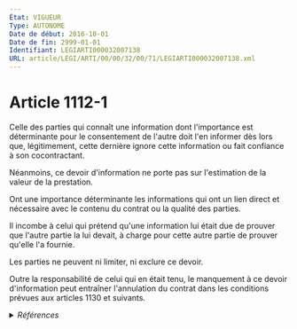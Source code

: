 ```yaml
---
État: VIGUEUR
Type: AUTONOME
Date de début: 2016-10-01
Date de fin: 2999-01-01
Identifiant: LEGIARTI000032007138
URL: article/LEGI/ARTI/00/00/32/00/71/LEGIARTI000032007138.xml
---
```


<h1>Article 1112-1</h1>

Celle des parties qui connaît une information dont l'importance est déterminante
pour le consentement de l'autre doit l'en informer dès lors que, légitimement,
cette dernière ignore cette information ou fait confiance à son
cocontractant.<br />

Néanmoins, ce devoir d'information ne porte pas sur l'estimation de la valeur de
la prestation.<br />

Ont une importance déterminante les informations qui ont un lien direct et
nécessaire avec le contenu du contrat ou la qualité des parties.<br />

Il incombe à celui qui prétend qu'une information lui était due de prouver que
l'autre partie la lui devait, à charge pour cette autre partie de prouver
qu'elle l'a fournie.<br />

Les parties ne peuvent ni limiter, ni exclure ce devoir.<br />

Outre la responsabilité de celui qui en était tenu, le manquement à ce devoir
d'information peut entraîner l'annulation du contrat dans les conditions prévues
aux articles 1130 et suivants.


<details>
  <summary><em>Références</em></summary>

  <h2>Articles faisant référence à l'article</h2>
  
  <ul>
    <li>
      <a href="https://legal.tricoteuses.fr//redirection/LEGIARTI000032006591?vers=git&vers=legifrance">Ordonnance n° 2016-131 du 10 février 2016 portant réforme du droit des contrats, du régime général et de la preuve des obligations - article 2 ENTIEREMENT_MODIF</a> CREE source
    </li>
    <li>
      <a href="https://legal.tricoteuses.fr//redirection/LEGIARTI000006436241?vers=git&vers=legifrance">Code civil - article 1130 AUTONOME MODIFIE, en vigueur du 1804-03-21 au 2007-01-01</a> CITATION cible
    </li>
    <li>
      <a href="https://legal.tricoteuses.fr//redirection/LEGIARTI000006436242?vers=git&vers=legifrance">Code civil - article 1130 AUTONOME MODIFIE, en vigueur du 2007-01-01 au 2016-10-01</a> CITATION cible
    </li>
    <li>
      <a href="https://legal.tricoteuses.fr//redirection/LEGIARTI000032040901?vers=git&vers=legifrance">Code civil - article 1130 AUTONOME VIGUEUR, en vigueur depuis le 2016-10-01</a> CITATION cible
    </li>
  </ul>
  
  <h2>Références faites par l'article</h2>
  
  <ul>
    <li>
      2016-02-10 CREE cible <a href="https://legal.tricoteuses.fr//redirection/LEGIARTI000032006591?vers=git&vers=legifrance">Ordonnance n° 2016-131 du 10 février 2016 portant réforme du droit des contrats, du régime général et de la preuve des obligations - article 2 ENTIEREMENT_MODIF</a>
    </li>
    <li>
      2999-01-01 CITATION source <a href="https://legal.tricoteuses.fr//redirection/LEGIARTI000006436241?vers=git&vers=legifrance">Code civil - article 1130 AUTONOME MODIFIE, en vigueur du 1804-03-21 au 2007-01-01</a>
    </li>
  </ul>
</details>
